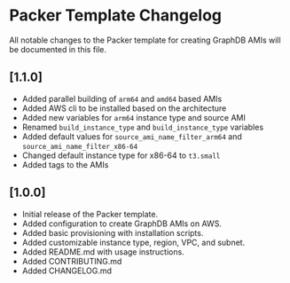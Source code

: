 # Packer Template Changelog

All notable changes to the Packer template for creating GraphDB AMIs will be documented in this file.

## [1.1.0]

- Added parallel building of `arm64` and `amd64` based AMIs
- Added AWS cli to be installed based on the architecture
- Added new variables for `arm64` instance type and source AMI  
- Renamed `build_instance_type` and `build_instance_type` variables
- Added default values for `source_ami_name_filter_arm64` and `source_ami_name_filter_x86-64`
- Changed default instance type for x86-64 to `t3.small`
- Added tags to the AMIs

## [1.0.0] 

- Initial release of the Packer template.
- Added configuration to create GraphDB AMIs on AWS.
- Added basic provisioning with installation scripts.
- Added customizable instance type, region, VPC, and subnet.
- Added README.md with usage instructions.
- Added CONTRIBUTING.md
- Added CHANGELOG.md

